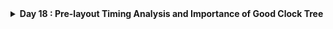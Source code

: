<details>
  <Summary><strong> Day 18 : Pre-layout Timing Analysis and Importance of Good Clock Tree</strong></summary>

# Contents
- [Step 1: Fix DRC errors and verify the design](#fix-drc-errors-and-verify-the-design)
- [Step 2: Save the final layout with custom name and open it](#save-final-layout)
- [Step 3: Generate lef from the Layout](#generate-lef-from-the-layout)
- [Step 4: Copy the newly generated lef and associated required lib files to 'picorv32a' design 'src' directory](#copy-new-lef-and-lib-files)
- [Step 5: Edit 'config.tcl'](#edit-config)
- [Step 6: Run openlane flow synthesis with newly inserted custom inverter cell](#run-openlane-flow-synthesis)
- [Step 7: Synthesis - Remove/reduce the newly introduced violations with the introduction of custom inverter cell by modifying design parameters](#synthesis)
- [Step 8: Run Floorplan and Placement](#run-fp-and-plc)
- [Step 9: Post-Synthesis timing analysis with OpenSTA tool](#post-synthesis-timing-analysis)

<a id="fix-drc-errors-and-verify-the-design"></a>
## Step 1: Fix up small DRC errors and verify the design is ready to be inserted into our flow

Before moving forward with custom designed cell layout verify following:
1. The input and output ports of the standard cell should lie on the intersection of the vertical and horizontal tracks.
2. Width of the standard cell should be odd multiples of the horizontal track pitch.
3. Height of the standard cell should be even multiples of the vertical track pitch.

**Open custom inverter layout**
```bash
cd Desktop/work/tools/openlane_working_dir/openlane/vsdstdcelldesign

# Open custom inverter layout in magic
magic -T sky130A.tech sky130_inv.mag &
```

![Alt Text](images/1.png)


**Convert Grid info to track info**

- press **g** in magic to activate grids.

**tracks.info of sky130_fd_sc_hd:**
![Alt Text](images/2.png)

- Commands to set grid as tracks of locali layer:

```bash
# Get syntax for grid command
help grid

# Set grid values accordingly
grid 0.46um 0.34um 0.23um 0.17um
```

![Alt Text](images/3.png)

**Verified ✅ --> The input and output ports of the standard cell should lie on the intersection of the vertical and horizontal tracks**
![Alt Text](images/4.png)

**Verified ✅ --> Width of the standard cell should be odd multiples of the horizontal track pitch**
Horizontal track pitch = 0.46 µm
Width of standard cell = 1.38 µm = 0.46 x 3
![Alt Text](images/5.png)

**Verified ✅ --> Height of the standard cell should be even multiples of the vertical track pitch**
Vertical track pitch = 0.34 µm
Height of standard cell = 2.72 µm = 0.34 × 8
![Alt Text](images/6.png)

<a id="save-final-layout"></a>
## Step 2: Save the final layout with custom name and open it

```bash
# Command to save as
save sky130_vsdinv.mag

# Command to open custom inverter layout in magic
magic -T sky130A.tech sky130_vsdinv.mag &
```

**newly saved layout**
![Alt Text](images/7.png)


<a id="generate-lef-from-the-layout"></a>
## Step 3: Generate lef from the Layout

```bash
# lef command
lef write

#open newly created lef file
gvim sky130_vsdinv.lef
```

![Alt Text](images/8.png)

**lef file**
![Alt Text](images/9.png)

<a id="copy-new-lef-and-lib-files"></a>
## Step 4: Copy the newly generated lef and associated required lib files to 'picorv32a' design 'src' directory

```bash
# Copy lef file
cp sky130_vsdinv.lef ~/soc-design-and-planning-nasscom-vsd/Desktop/work/tools/openlane_working_dir/openlane/designs/picorv32a/src/

# Copy lib files
cp libs/sky130_fd_sc_hd__* ~/soc-design-and-planning-nasscom-vsd/Desktop/work/tools/openlane_working_dir/openlane/designs/picorv32a/src/

# List and check whether they are copied
ls ~/soc-design-and-planning-nasscom-vsd/Desktop/work/tools/openlane_working_dir/openlane/designs/picorv32a/src/
```

<a id="edit-config"></a>
## Step 5: Edit 'config.tcl' 
- Edit `config.tcl` to change lib file and add the new extra lef into the openlane flow.

```bash
set ::env(LIB_SYNTH) "$::env(OPENLANE_ROOT)/designs/picorv32a/src/sky130_fd_sc_hd__typical.lib"
set ::env(LIB_FASTEST) "$::env(OPENLANE_ROOT)/designs/picorv32a/src/sky130_fd_sc_hd__fast.lib"
set ::env(LIB_SLOWEST) "$::env(OPENLANE_ROOT)/designs/picorv32a/src/sky130_fd_sc_hd__slow.lib"
set ::env(LIB_TYPICAL) "$::env(OPENLANE_ROOT)/designs/picorv32a/src/sky130_fd_sc_hd__typical.lib"
set ::env(EXTRA_LEFS) [glob $::env(OPENLANE_ROOT)/designs/$::env(DESIGN_NAME)/src/*.lef]
```

**Edited `config.tcl`**
![Alt Text](images/10.png)

<a id="run-openlane-flow-synthesis"></a>
## Step 6: Run openlane flow synthesis with newly inserted custom inverter cell

- invoke the OpenLANE flow include new lef and perform synthesis:

```bash
# Change directory to openlane flow directory
cd ~/soc-design-and-planning-nasscom-vsd/Desktop/work/tools/openlane_working_dir/openlane

export PDK_ROOT=/home/sdudigani/soc-design-and-planning-nasscom-vsd/Desktop/work/tools/openlane_working_dir/pdks

#optional
alias docker='docker run -it -v $(pwd):/openLANE_flow -v $PDK_ROOT:$PDK_ROOT -e PDK_ROOT=$PDK_ROOT -u $(id -u $USER):$(id -g $USER) efabless/openlane:v0.21'

# Since we have aliased the long command to 'docker' we can invoke the OpenLANE flow docker sub-system by just running this command
docker
```

- After entering openlane flow contained docker, run the following commands

```bash
# Now that we have entered the OpenLANE flow contained docker sub-system we can invoke the OpenLANE flow in the Interactive mode using the following command
./flow.tcl -interactive

# Now that OpenLANE flow is open we have to input the required packages for proper functionality of the OpenLANE flow
package require openlane 0.9

# Now the OpenLANE flow is ready to run any design and initially we have to prep the design creating some necessary files and directories for running a specific design which in our case is 'picorv32a'
prep -design picorv32a

# Adiitional commands to include newly added lef to openlane flow
set lefs [glob $::env(DESIGN_DIR)/src/*.lef]
add_lefs -src $lefs

# Now that the design is prepped and ready, we can run synthesis using following command
run_synthesis
```

![Alt Text](images/name.png)

**current design values generated**

![Alt Text](images/10_synth_area.png)

![Alt Text](images/11_synth_tns_wns.png)

<a id="synthesis"></a>
## Step 7: Remove/reduce the newly introduced violations with the introduction of custom inverter cell by modifying design parameters

**Commands to view and change parameters to improve timing and run synthesis:**

<details>
  <Summary><strong> README</strong></summary>

| Variable      | Description                                                   |
|---------------|---------------------------------------------------------------|
| `LIB_SYNTH` | The library used for synthesis by yosys. <br> (Default: `$::env(PDK_ROOT)/$::env(PDK)/libs.ref/$::env(STD_CELL_LIBRARY)/lib/sky130_fd_sc_hd__tt_025C_1v80.lib`)|
| `SYNTH_BIN` | The yosys binary used in the flow. <br> (Default: `yosys`) |
| `SYNTH_DRIVING_CELL`  | The cell to drive the input ports. <br>(Default: `sky130_fd_sc_hd__inv_8`)|
| `SYNTH_DRIVING_CELL_PIN`  | The name of the SYNTH_DRIVING_CELL output pin. <br>(Default: `Y`)|
| `SYNTH_CAP_LOAD` | The capacitive load on the output ports in femtofarads. <br> (Default: `17.65` ff)|
| `SYNTH_MAX_FANOUT`  | The max load that the output ports can drive. <br> (Default: `5` cells) |
| `SYNTH_MAX_TRAN` | The max transition time (slew) from high to low or low to high on cell inputs in ns. Used in synthesis <br> (Default: Calculated at runtime as `10%` of the provided clock period, unless this exceeds a set DEFAULT_MAX_TRAN, in which case it will be used as is). |
| `SYNTH_STRATEGY` | Strategies for abc logic synthesis and technology mapping <br> Possible values are `DELAY/AREA 0-3/0-2`; the first part refers to the optimization target of the synthesis strategy (area vs. delay) and the second one is an index. <br> (Default: `AREA 0`)|
| `SYNTH_BUFFERING` | Enables abc cell buffering <br> Enabled = 1, Disabled = 0 <br> (Default: `1`)|
| `SYNTH_SIZING` | Enables abc cell sizing (instead of buffering) <br> Enabled = 1, Disabled = 0 <br> (Default: `0`)|
| `SYNTH_READ_BLACKBOX_LIB` | A flag that enable reading the full(untrimmed) liberty file as a blackbox for synthesis. Please note that this is not used in technology mapping. This should only be used when trying to preserve gate instances in the rtl of the design.  <br> Enabled = 1, Disabled = 0 <br> (Default: `0`)|
| `SYNTH_NO_FLAT` | A flag that disables flattening the hierarchy during synthesis, only flattening it after synthesis, mapping and optimizations. <br> Enabled = 1, Disabled = 0 <br> (Default: `0`)|
| `SYNTH_SHARE_RESOURCES` | A flag that enables yosys to reduce the number of cells by determining shareable resources and merging them. <br> Enabled = 1, Disabled = 0 <br> (Default: `1`)|
| `SYNTH_ADDER_TYPE` | Adder type to which the $add and $sub operators are mapped to. <br> Possible values are `YOSYS/FA/RCA/CSA`; where `YOSYS` refers to using Yosys internal adder definition, `FA` refers to full-adder structure, `RCA` refers to ripple carry adder structure, and `CSA` refers to carry select adder. <br> (Default: `YOSYS`)|
| `LIB_SLOWEST` | Points to the lib file, corresponding to the slowest corner, for max delay calculation during STA. <br> (Default: `$::env(PDK_ROOT)/$::env(PDK)/libs.ref/$::env(STD_CELL_LIBRARY)/lib/sky130_fd_sc_hd__ff_n40C_1v95.lib`) |
| `LIB_FASTEST` | Points to the lib file, corresponding to the fastest corner, for min delay calculation during STA. <br> (Default: `$::env(PDK_ROOT)/$::env(PDK)/libs.ref/$::env(STD_CELL_LIBRARY)/lib/sky130_fd_sc_hd__ss_100C_1v60.lib`) |
| `LIB_TYPICAL` | Library used for typical delay calculation during STA. <br> (Default`LIB_SYNTH`) |
| `CLOCK_BUFFER_FANOUT` | Fanout of clock tree buffers. <br> (Default: `16`) |
| `ROOT_CLK_BUFFER` | Root clock buffer of the clock tree. <br> (Default: `sky130_fd_sc_hd__clkbuf_16`) |
| `CLK_BUFFER` | Clock buffer used for inner nodes of the clock tree. <br> (Default: `sky130_fd_sc_hd__clkbuf_4`) |
| `CLK_BUFFER_INPUT` | Input pin of the clock tree buffer. <br> (Default: `A`) |
| `CLK_BUFFER_OUTPUT` | Output pin of the clock tree buffer. <br> (Default: `X`) |
| `BASE_SDC_FILE` | Specifies the base sdc file to source before running Static Timing Analysis. <br> (Default: `$::env(OPENLANE_ROOT)/scripts/base.sdc`) |
| `VERILOG_INCLUDE_DIRS` | Specifies the verilog includes directories. <br> Optional. |
| `SYNTH_FLAT_TOP` | Specifies whether or not the top level should be flattened during elaboration. 1 = True, 0= False <br> Default: `0`. |
| `IO_PCT` | Specifies the percentage of the clock period used in the input/output delays. Ranges from 0 to 1.0. <br> (Default: `0.2`) |



</details>

```bash
# Now once again we have to prep design so as to update variables
prep -design picorv32a -tag new -overwrite

# Addiitional commands to include newly added lef to openlane flow merged.lef
set lefs [glob $::env(DESIGN_DIR)/src/*.lef]

add_lefs -src $lefs

# Command to display current value of variable SYNTH_STRATEGY
echo $::env(SYNTH_STRATEGY)

# Command to set new value for SYNTH_STRATEGY
set ::env(SYNTH_STRATEGY) "DELAY 3"

# Command to display current value of variable SYNTH_BUFFERING to check whether it's enabled
echo $::env(SYNTH_BUFFERING)

# Command to display current value of variable SYNTH_SIZING
echo $::env(SYNTH_SIZING)

# Command to set new value for SYNTH_SIZING
set ::env(SYNTH_SIZING) 1

# Command to display current value of variable SYNTH_DRIVING_CELL to check whether it's the proper cell or not
echo $::env(SYNTH_DRIVING_CELL)

# Now that the design is prepped and ready, we can run synthesis using following command
run_synthesis
```

![Alt Text](images/12_synth_new_area.png)

![Alt Text](images/13_synth_new_tns_wns.png)

- Comparing new run values with previous run--> **area has increased and worst negative slack has become 0**

✅ Synthesis has accepted our custom inverter

<a id="run-fp-and-plc"></a>
## Step 8: Run Floorplan and Placement to verify the cell is accepted in PnR flow

### Run Floorplan

```bash
# Now we can run floorplan
run_floorplan
```

![Alt Text](images/14_fp_error.png)
The above image shows - unexpected un-explainable error while using run_floorplan command. We can instead use the following set of commands available based on information from

```bash
/home/sdudigani/soc-design-and-planning-nasscom-vsd/Desktop/work/tools/openlane_working_dir/openlane/scripts/tcl_commands/floorplan.tcl
```

and based on Floorplan commands section in

```bash
/home/sdudigani/soc-design-and-planning-nasscom-vsd/Desktop/work/tools/openlane_working_dir/openlane/docs/source/OpenLANE_commands.md
```

```bash
# Follwing commands are all-together sourced in "run_floorplan" command
init_floorplan
place_io
tap_decap_or
```

![Alt Text](images/15_init_fp.png)

![Alt Text](images/16_place_io.png)

![Alt Text](images/17_tap_decap_or.png)

### Run Placement

```bash
# Now we are ready to run placement
run_placement
```

![Alt Text](images/18_run_plc.png)
![Alt Text](images/18_run_plc_done.png)

**load placement def in magic in another terminal:**

```bash
# Change directory to path containing generated placement def
cd ~/soc-design-and-planning-nasscom-vsd/Desktop/work/tools/openlane_working_dir/openlane/designs/picorv32a/runs/new/results/placement/

# Command to load the placement def in magic tool
magic -T ~/soc-design-and-planning-nasscom-vsd/Desktop/work/tools/openlane_working_dir/pdks/sky130A/libs.tech/magic/sky130A.tech lef read ../../tmp/merged.lef def read picorv32a.placement.def &
```

**placement def in magic:**
![Alt Text](images/19_plc_def_in_magic.png)

**Custom inverter inserted in placement def with proper abutment:**
![Alt Text](images/20_custom_inv_in_plc_def_magic.png)

**view internal layers of cells:**

```bash
# Command to view internal connectivity layers in tkcon window
expand
```

![Alt Text](images/21_custom_inv_in_plc_def_magic_expand.png)

![Alt Text](images/22_custom_inv_in_plc_def_magic_expand_zoom_out.png)

<a id="post-synthesis-timing-analysis"></a>
## Step 9: Post-Synthesis timing analysis with OpenSTA tool

- We are having 0 wns after improved timing run. So, we are going to do timing analysis on the initial synthesis run which had a lot of violations and no parameters were added to improve timing.

**Commands to invoke the OpenLANE flow include new lef and perform synthesis:**

```bash
# Change directory to openlane flow directory
cd ~/soc-design-and-planning-nasscom-vsd/Desktop/work/tools/openlane_working_dir/openlane

export PDK_ROOT=/home/sdudigani/soc-design-and-planning-nasscom-vsd/Desktop/work/tools/openlane_working_dir/pdks

#optional
alias docker='docker run -it -v $(pwd):/openLANE_flow -v $PDK_ROOT:$PDK_ROOT -e PDK_ROOT=$PDK_ROOT -u $(id -u $USER):$(id -g $USER) efabless/openlane:v0.21'

# Since we have aliased the long command to 'docker' we can invoke the OpenLANE flow docker sub-system by just running this command
docker
```

```bash
# Now that we have entered the OpenLANE flow contained docker sub-system we can invoke the OpenLANE flow in the Interactive mode using the following command
./flow.tcl -interactive

# Now that OpenLANE flow is open we have to input the required packages for proper functionality of the OpenLANE flow
package require openlane 0.9

# Now the OpenLANE flow is ready to run any design and initially we have to prep the design creating some necessary files and directories for running a specific design which in our case is 'picorv32a'
prep -design picorv32a

# Adiitional commands to include newly added lef to openlane flow
set lefs [glob $::env(DESIGN_DIR)/src/*.lef]
add_lefs -src $lefs

# Command to set new value for SYNTH_SIZING
set ::env(SYNTH_SIZING) 1

# Now that the design is prepped and ready, we can run synthesis using following command
run_synthesis
```

![Alt Text](images/23_post_synth_timing_synth.png)

**Newly created `pre_sta.conf` for STA analysis in openlane directory:**

![Alt Text](images/24_pre_sta_conf.png)

**Newly created my_base.sdc for STA analysis in openlane/designs/picorv32a/src directory based on the file openlane/scripts/base.sdc:**

![Alt Text](images/25_my_base_sdc.png)

**Note:** Before running STA, ensure you have installed and built [OpenSTA](https://github.com/parallaxsw/OpenSTA) as per the instructions in the official repository.

**Commands to run STA in new terminal:**
```bash
# Change directory to openlane
cd /home/sdudigani/soc-design-and-planning-nasscom-vsd/Desktop/work/tools/openlane_working_dir/openlane

# Command to invoke OpenSTA tool with script
~/OpenSTA/build/sta pre_sta.conf
```

![Alt Text](images/26_sta_1.png)

![Alt Text](images/27_sta_2.png)

![Alt Text](images/name.png)

![Alt Text](images/name.png)
